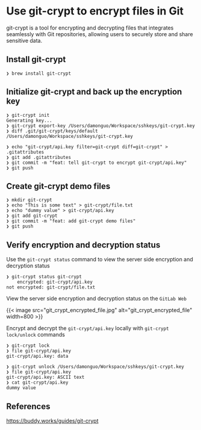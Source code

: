 # Use git-crypt to encrypt files in Git


git-crypt is a tool for encrypting and decrypting files that integrates seamlessly with Git repositories, allowing users to securely store and share sensitive data.

<!--more-->


## Install git-crypt

```plain
❯ brew install git-crypt
```

## Initialize git-crypt and back up the encryption key

```plain
❯ git-crypt init
Generating key...
❯ git-crypt export-key /Users/damonguo/Workspace/sshkeys/git-crypt.key
❯ diff .git/git-crypt/keys/default /Users/damonguo/Workspace/sshkeys/git-crypt.key

❯ echo "git-crypt/api.key filter=git-crypt diff=git-crypt" > .gitattributes
❯ git add .gitattributes
❯ git commit -m "feat: tell git-crypt to encrypt git-crypt/api.key"
❯ git push
```

## Create git-crypt demo files

```plain
❯ mkdir git-crypt
❯ echo "This is some text" > git-crypt/file.txt
❯ echo "dummy value" > git-crypt/api.key
❯ git add git-crypt
❯ git commit -m "feat: add git-crypt demo files"
❯ git push
```

## Verify encryption and decryption status

Use the `git-crypt status` command to view the server side encryption and decryption status

```plain
❯ git-crypt status git-crypt
    encrypted: git-crypt/api.key
not encrypted: git-crypt/file.txt
```

View the server side encryption and decryption status on the `GitLab Web`

{{< image src="git_crypt_encrypted_file.jpg" alt="git_crypt_encrypted_file" width=800 >}}

Encrypt and decrypt the `git-crypt/api.key` locally with `git-crypt lock/unlock` commands

```plain
❯ git-crypt lock
❯ file git-crypt/api.key
git-crypt/api.key: data

❯ git-crypt unlock /Users/damonguo/Workspace/sshkeys/git-crypt.key
❯ file git-crypt/api.key
git-crypt/api.key: ASCII text
❯ cat git-crypt/api.key
dummy value
```

## References

https://buddy.works/guides/git-crypt

